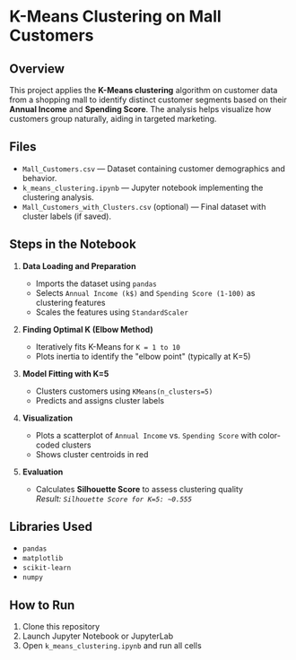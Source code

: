 # K-Means Clustering on Mall Customers

## Overview

This project applies the **K-Means clustering** algorithm on customer data from a shopping mall to identify distinct customer segments based on their **Annual Income** and **Spending Score**. The analysis helps visualize how customers group naturally, aiding in targeted marketing.

## Files

- `Mall_Customers.csv` — Dataset containing customer demographics and behavior.
- `k_means_clustering.ipynb` — Jupyter notebook implementing the clustering analysis.
- `Mall_Customers_with_Clusters.csv` (optional) — Final dataset with cluster labels (if saved).

## Steps in the Notebook

1. **Data Loading and Preparation**  
   - Imports the dataset using `pandas`
   - Selects `Annual Income (k$)` and `Spending Score (1-100)` as clustering features
   - Scales the features using `StandardScaler`

2. **Finding Optimal K (Elbow Method)**  
   - Iteratively fits K-Means for `K = 1 to 10`
   - Plots inertia to identify the "elbow point" (typically at K=5)

3. **Model Fitting with K=5**  
   - Clusters customers using `KMeans(n_clusters=5)`
   - Predicts and assigns cluster labels

4. **Visualization**  
   - Plots a scatterplot of `Annual Income` vs. `Spending Score` with color-coded clusters
   - Shows cluster centroids in red

5. **Evaluation**  
   - Calculates **Silhouette Score** to assess clustering quality  
     _Result: `Silhouette Score for K=5: ~0.555`_

## Libraries Used

- `pandas`
- `matplotlib`
- `scikit-learn`
- `numpy`

## How to Run

1. Clone this repository
2. Launch Jupyter Notebook or JupyterLab
3. Open `k_means_clustering.ipynb` and run all cells
